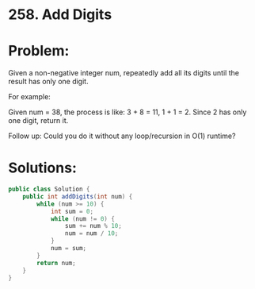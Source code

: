 # 258. Add Digits

# Problem:

Given a non-negative integer num, repeatedly add all its digits until the result has only one digit.

For example:

Given num = 38, the process is like: 3 + 8 = 11, 1 + 1 = 2. Since 2 has only one digit, return it.

Follow up:
Could you do it without any loop/recursion in O(1) runtime?

# Solutions:
```java
public class Solution {
    public int addDigits(int num) {
        while (num >= 10) {
            int sum = 0;
            while (num != 0) {
                sum += num % 10;
                num = num / 10;
            }
            num = sum;
        }
        return num;
    }
}
```

